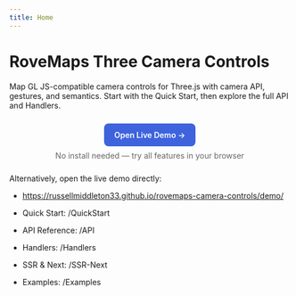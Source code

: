 ```yaml
---
title: Home
---
```


# RoveMaps Three Camera Controls

Map GL JS-compatible camera controls for Three.js with camera API, gestures, and semantics. Start with the Quick Start, then explore the full API and Handlers.

<div style="text-align:center; margin: 24px 0">
  <a href="https://russellmiddleton33.github.io/rovemaps-camera-controls/demo" style="display:inline-block;padding:12px 18px;background:#3e63dd;color:#fff;border-radius:8px;text-decoration:none;font-weight:600">Open Live Demo →</a>
  <div style="margin-top:8px;color:#666">No install needed — try all features in your browser</div>
  </div>

Alternatively, open the live demo directly:

- https://russellmiddleton33.github.io/rovemaps-camera-controls/demo/

- Quick Start: /QuickStart
- API Reference: /API
- Handlers: /Handlers
- SSR & Next: /SSR-Next
- Examples: /Examples
